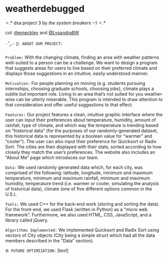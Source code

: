 # weatherdebugged
✧.* dsa project 3 by *the system breakers* :-) ✧.*

col: [@emeckley](https://github.com/emeckley) and [@LysandraBW](https://github.com/LysandraBW)

`·˚ ༘₊· ͟͟͞͞꒰➳ ABOUT OUR PROJECT:`

`Problem:` With the changing climate, finding an area with weather patterns well-suited to a person can be a challenge. We want to design a program that suggests areas for users to live based on their preferred climate and displays those suggestions in an intuitive, easily understood manner.

`Motivation:` For people planning on moving (e.g. students pursuing internships, choosing graduate schools, choosing jobs), climate plays a subtle but important role. Living in an area that’s not suited for you weather-wise can be utterly miserable. This program is intended to draw attention to that consideration and offer useful suggestions to that effect.

`Features:` Our project features a clean, intuitive graphic interface where the user can input their preferences about temperature, humidity, amount of rainfall, type of climate, and which way the temperature is trending based on “historical data” (for the purposes of our randomly-generated dataset, this historical data is represented by a boolean value for “warmer” and “cooler”). The user can also input their preference for Quicksort or Radix Sort. The cities are then displayed with their stats, sorted according to how closely they match the user’s preferences. The website also includes an “About Me” page which introduces our team.

`Data:` We used randomly generated data which, for each city, was comprised of the following: latitude, longitude, minimum and maximum temperature, minimum and maximum rainfall, minimum and maximum humidity, temperature trend (i.e. warmer or cooler, simulating the analysis of historical data), climate (one of five different options common in the U.S.).

`Tools:` We used C++ for the back-end work (storing and sorting the data). For the front-end, we used Flask (written in Python) as a “micro web framework”. Furthermore, we also used HTML, CSS, JavaScript, and a library called jQuery. 

`Algorithms Implemented:` We implemented Quicksort and Radix Sort using vectors of City objects (City being a simple struct which had all the data members described in the “Data” section).

`ꕥ FUTURE OPTIMIZATION:`
[text]
